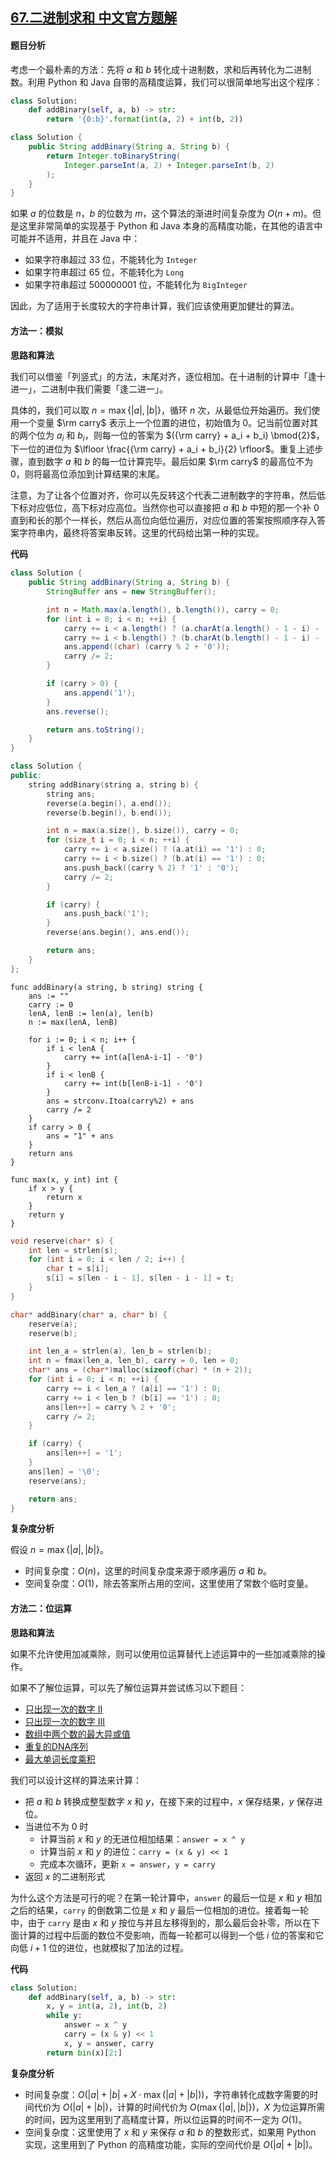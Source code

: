 ## [67.二进制求和 中文官方题解](https://leetcode.cn/problems/add-binary/solutions/100000/er-jin-zhi-qiu-he-by-leetcode-solution)
#### 题目分析

考虑一个最朴素的方法：先将 $a$ 和 $b$ 转化成十进制数，求和后再转化为二进制数。利用 Python 和 Java 自带的高精度运算，我们可以很简单地写出这个程序：

```python [pre-Python3]
class Solution:
    def addBinary(self, a, b) -> str:
        return '{0:b}'.format(int(a, 2) + int(b, 2))
```

```java [pre-Java]
class Solution {
    public String addBinary(String a, String b) {
        return Integer.toBinaryString(
            Integer.parseInt(a, 2) + Integer.parseInt(b, 2)
        );
    }
}
```

如果 $a$ 的位数是 $n$，$b$ 的位数为 $m$，这个算法的渐进时间复杂度为 $O(n + m)$。但是这里非常简单的实现基于 Python 和 Java 本身的高精度功能，在其他的语言中可能并不适用，并且在 Java 中：

+ 如果字符串超过 $33$ 位，不能转化为 `Integer`
+ 如果字符串超过 $65$ 位，不能转化为 `Long`
+ 如果字符串超过 $500000001$ 位，不能转化为 `BigInteger`

因此，为了适用于长度较大的字符串计算，我们应该使用更加健壮的算法。


#### 方法一：模拟

**思路和算法**

我们可以借鉴「列竖式」的方法，末尾对齐，逐位相加。在十进制的计算中「逢十进一」，二进制中我们需要「逢二进一」。

具体的，我们可以取 $n = \max\{ |a|, |b| \}$，循环 $n$ 次，从最低位开始遍历。我们使用一个变量 $\rm carry$ 表示上一个位置的进位，初始值为 $0$。记当前位置对其的两个位为 $a_i$ 和 $b_i$，则每一位的答案为 $({\rm carry} + a_i + b_i) \bmod{2}$，下一位的进位为 $\lfloor \frac{{\rm carry} + a_i + b_i}{2} \rfloor$。重复上述步骤，直到数字 $a$ 和 $b$ 的每一位计算完毕。最后如果 $\rm carry$ 的最高位不为 $0$，则将最高位添加到计算结果的末尾。

注意，为了让各个位置对齐，你可以先反转这个代表二进制数字的字符串，然后低下标对应低位，高下标对应高位。当然你也可以直接把 $a$ 和 $b$ 中短的那一个补 $0$ 直到和长的那个一样长，然后从高位向低位遍历，对应位置的答案按照顺序存入答案字符串内，最终将答案串反转。这里的代码给出第一种的实现。

**代码**

```Java [sol1-Java]
class Solution {
    public String addBinary(String a, String b) {
        StringBuffer ans = new StringBuffer();

        int n = Math.max(a.length(), b.length()), carry = 0;
        for (int i = 0; i < n; ++i) {
            carry += i < a.length() ? (a.charAt(a.length() - 1 - i) - '0') : 0;
            carry += i < b.length() ? (b.charAt(b.length() - 1 - i) - '0') : 0;
            ans.append((char) (carry % 2 + '0'));
            carry /= 2;
        }

        if (carry > 0) {
            ans.append('1');
        }
        ans.reverse();

        return ans.toString();
    }
}
```

```cpp [sol1-C++]
class Solution {
public:
    string addBinary(string a, string b) {
        string ans;
        reverse(a.begin(), a.end());
        reverse(b.begin(), b.end());

        int n = max(a.size(), b.size()), carry = 0;
        for (size_t i = 0; i < n; ++i) {
            carry += i < a.size() ? (a.at(i) == '1') : 0;
            carry += i < b.size() ? (b.at(i) == '1') : 0;
            ans.push_back((carry % 2) ? '1' : '0');
            carry /= 2;
        }

        if (carry) {
            ans.push_back('1');
        }
        reverse(ans.begin(), ans.end());

        return ans;
    }
};
```

```golang [sol1-Golang]
func addBinary(a string, b string) string {
    ans := ""
    carry := 0
    lenA, lenB := len(a), len(b)
    n := max(lenA, lenB)

    for i := 0; i < n; i++ {
        if i < lenA {
            carry += int(a[lenA-i-1] - '0')
        }
        if i < lenB {
            carry += int(b[lenB-i-1] - '0')
        }
        ans = strconv.Itoa(carry%2) + ans
        carry /= 2
    }
    if carry > 0 {
        ans = "1" + ans
    }
    return ans
}

func max(x, y int) int {
    if x > y {
        return x
    }
    return y
}
```

```c [sol1-c]
void reserve(char* s) {
    int len = strlen(s);
    for (int i = 0; i < len / 2; i++) {
        char t = s[i];
        s[i] = s[len - i - 1], s[len - i - 1] = t;
    }
}

char* addBinary(char* a, char* b) {
    reserve(a);
    reserve(b);

    int len_a = strlen(a), len_b = strlen(b);
    int n = fmax(len_a, len_b), carry = 0, len = 0;
    char* ans = (char*)malloc(sizeof(char) * (n + 2));
    for (int i = 0; i < n; ++i) {
        carry += i < len_a ? (a[i] == '1') : 0;
        carry += i < len_b ? (b[i] == '1') : 0;
        ans[len++] = carry % 2 + '0';
        carry /= 2;
    }

    if (carry) {
        ans[len++] = '1';
    }
    ans[len] = '\0';
    reserve(ans);

    return ans;
}
```

**复杂度分析**

假设 $n = \max\{ |a|, |b| \}$。

- 时间复杂度：$O(n)$，这里的时间复杂度来源于顺序遍历 $a$ 和 $b$。
- 空间复杂度：$O(1)$，除去答案所占用的空间，这里使用了常数个临时变量。

#### 方法二：位运算

**思路和算法**

如果不允许使用加减乘除，则可以使用位运算替代上述运算中的一些加减乘除的操作。

如果不了解位运算，可以先了解位运算并尝试练习以下题目：

+ [只出现一次的数字 II](https://leetcode-cn.com/problems/single-number-ii/)
+ [只出现一次的数字 III](https://leetcode-cn.com/problems/single-number-iii/)
+ [数组中两个数的最大异或值](https://leetcode-cn.com/problems/maximum-xor-of-two-numbers-in-an-array/)
+ [重复的DNA序列](https://leetcode-cn.com/problems/repeated-dna-sequences/)
+ [最大单词长度乘积](https://leetcode-cn.com/problems/maximum-product-of-word-lengths/)

我们可以设计这样的算法来计算：

+ 把 $a$ 和 $b$ 转换成整型数字 $x$ 和 $y$，在接下来的过程中，$x$ 保存结果，$y$ 保存进位。
+ 当进位不为 $0$ 时
  + 计算当前 $x$ 和 $y$ 的无进位相加结果：`answer = x ^ y`
  + 计算当前 $x$ 和 $y$ 的进位：`carry = (x & y) << 1`
  + 完成本次循环，更新 `x = answer`，`y = carry`
+ 返回 $x$ 的二进制形式

为什么这个方法是可行的呢？在第一轮计算中，`answer` 的最后一位是 $x$ 和 $y$ 相加之后的结果，`carry` 的倒数第二位是 $x$ 和 $y$ 最后一位相加的进位。接着每一轮中，由于 `carry` 是由 $x$ 和 $y$ 按位与并且左移得到的，那么最后会补零，所以在下面计算的过程中后面的数位不受影响，而每一轮都可以得到一个低 $i$ 位的答案和它向低 $i + 1$ 位的进位，也就模拟了加法的过程。

**代码**

```python [sol2-Python3]
class Solution:
    def addBinary(self, a, b) -> str:
        x, y = int(a, 2), int(b, 2)
        while y:
            answer = x ^ y
            carry = (x & y) << 1
            x, y = answer, carry
        return bin(x)[2:]
```

**复杂度分析**

- 时间复杂度：$O(|a| + |b| + X \cdot \max ({|a| + |b|}))$，字符串转化成数字需要的时间代价为 $O(|a| + |b|)$，计算的时间代价为 $O(\max \{ |a|, |b| \})$，$X$ 为位运算所需的时间，因为这里用到了高精度计算，所以位运算的时间不一定为 $O(1)$。
- 空间复杂度：这里使用了 $x$ 和 $y$ 来保存 $a$ 和 $b$ 的整数形式，如果用 Python 实现，这里用到了 Python 的高精度功能，实际的空间代价是 $O(|a| + |b|)$。